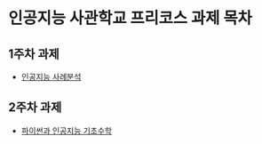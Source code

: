 # 인공지능 사관학교 프리코스 과제 목차

## 1주차 과제

- [인공지능 사례분석]([https://github.com/betrayers000/AI_Academy/blob/master/1%EC%A3%BC%EC%B0%A8%EA%B3%BC%EC%A0%9C.ipynb](https://github.com/betrayers000/AI_Academy/blob/master/1주차과제.ipynb))



## 2주차 과제

- [파이썬과 인공지능 기초수학]([https://github.com/betrayers000/AI_Academy/blob/master/2%EC%A3%BC%EC%B0%A8%EA%B3%BC%EC%A0%9C.ipynb](https://github.com/betrayers000/AI_Academy/blob/master/2주차과제.ipynb))



